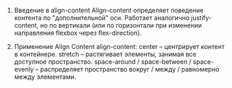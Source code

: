 1. Введение в align-content
Align-content определяет поведение контента по "дополнительной" оси.
Работает аналогично justify-content, но по вертикали (или по горизонтали при изменении направления flexbox через flex-direction).

2. Применение Align Content
align-content: center – центрирует контент в контейнере.
stretch – растягивает элементы, занимая все доступное пространство.
space-around / space-between / space-evenly – распределяет пространство вокруг / между / равномерно между элементами.